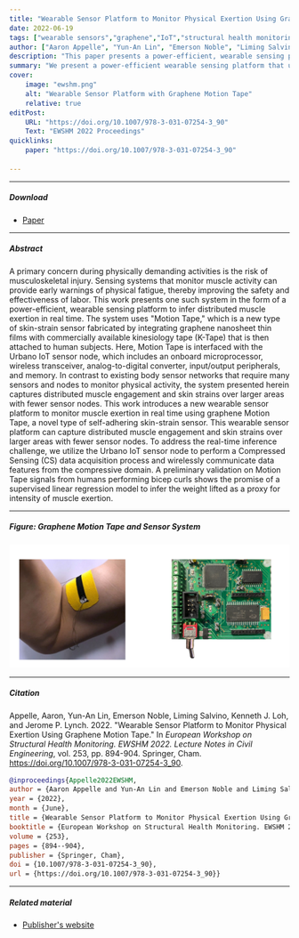 ```yaml
---
title: "Wearable Sensor Platform to Monitor Physical Exertion Using Graphene Motion Tape" 
date: 2022-06-19
tags: ["wearable sensors","graphene","IoT","structural health monitoring","muscle monitoring","compressed sensing"]
author: ["Aaron Appelle", "Yun-An Lin", "Emerson Noble", "Liming Salvino", "Kenneth J. Loh", "Jerome P. Lynch"]
description: "This paper presents a power-efficient, wearable sensing platform to infer distributed muscle exertion in real time using graphene Motion Tape. Published in EWSHM 2022." 
summary: "We present a power-efficient wearable sensing platform that uses graphene Motion Tape integrated with the Urbano IoT sensor node to infer distributed muscle exertion in real time, capturing muscle engagement and skin strains over larger areas with fewer sensor nodes than existing body sensor networks." 
cover:
    image: "ewshm.png"
    alt: "Wearable Sensor Platform with Graphene Motion Tape"
    relative: true
editPost:
    URL: "https://doi.org/10.1007/978-3-031-07254-3_90"
    Text: "EWSHM 2022 Proceedings"
quicklinks:
    paper: "https://doi.org/10.1007/978-3-031-07254-3_90"

---
```


---

##### Download

+ [Paper](https://doi.org/10.1007/978-3-031-07254-3_90)

---

##### Abstract

A primary concern during physically demanding activities is the risk of musculoskeletal injury. Sensing systems that monitor muscle activity can provide early warnings of physical fatigue, thereby improving the safety and effectiveness of labor. This work presents one such system in the form of a power-efficient, wearable sensing platform to infer distributed muscle exertion in real time. The system uses "Motion Tape," which is a new type of skin-strain sensor fabricated by integrating graphene nanosheet thin films with commercially available kinesiology tape (K-Tape) that is then attached to human subjects. Here, Motion Tape is interfaced with the Urbano IoT sensor node, which includes an onboard microprocessor, wireless transceiver, analog-to-digital converter, input/output peripherals, and memory. In contrast to existing body sensor networks that require many sensors and nodes to monitor physical activity, the system presented herein captures distributed muscle engagement and skin strains over larger areas with fewer sensor nodes. This work introduces a new wearable sensor platform to monitor muscle exertion in real time using graphene Motion Tape, a novel type of self-adhering skin-strain sensor. This wearable sensor platform can capture distributed muscle engagement and skin strains over larger areas with fewer sensor nodes. To address the real-time inference challenge, we utilize the Urbano IoT sensor node to perform a Compressed Sensing (CS) data acquisition process and wirelessly communicate data features from the compressive domain. A preliminary validation on Motion Tape signals from humans performing bicep curls shows the promise of a supervised linear regression model to infer the weight lifted as a proxy for intensity of muscle exertion.

---

##### Figure: Graphene Motion Tape and Sensor System

![](ewshm.png)

---

##### Citation

Appelle, Aaron, Yun-An Lin, Emerson Noble, Liming Salvino, Kenneth J. Loh, and Jerome P. Lynch. 2022. "Wearable Sensor Platform to Monitor Physical Exertion Using Graphene Motion Tape." In *European Workshop on Structural Health Monitoring. EWSHM 2022. Lecture Notes in Civil Engineering*, vol. 253, pp. 894-904. Springer, Cham. https://doi.org/10.1007/978-3-031-07254-3_90.

```BibTeX
@inproceedings{Appelle2022EWSHM,
author = {Aaron Appelle and Yun-An Lin and Emerson Noble and Liming Salvino and Kenneth J. Loh and Jerome P. Lynch},
year = {2022},
month = {June},
title = {Wearable Sensor Platform to Monitor Physical Exertion Using Graphene Motion Tape},
booktitle = {European Workshop on Structural Health Monitoring. EWSHM 2022. Lecture Notes in Civil Engineering},
volume = {253},
pages = {894--904},
publisher = {Springer, Cham},
doi = {10.1007/978-3-031-07254-3_90},
url = {https://doi.org/10.1007/978-3-031-07254-3_90}}
```

---

##### Related material

+ [Publisher's website](https://doi.org/10.1007/978-3-031-07254-3_90)


